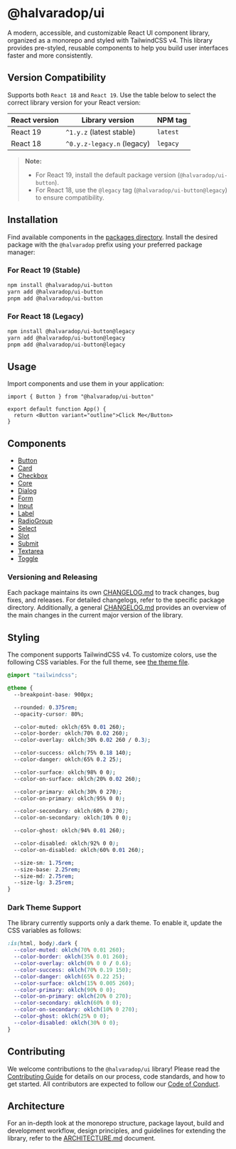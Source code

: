 # @halvaradop/ui

A modern, accessible, and customizable React UI component library, organized as a monorepo and styled with TailwindCSS v4. This library provides pre-styled, reusable components to help you build user interfaces faster and more consistently.

## Version Compatibility

Supports both `React 18` and `React 19`. Use the table below to select the correct library version for your React version:

| React version | Library version            | NPM tag  |
| ------------- | -------------------------- | -------- |
| React 19      | `^1.y.z` (latest stable)   | `latest` |
| React 18      | `^0.y.z-legacy.n` (legacy) | `legacy` |

> **Note:**
>
> - For React 19, install the default package version (`@halvaradop/ui-button`).
> - For React 18, use the `@legacy` tag (`@halvaradop/ui-button@legacy`) to ensure compatibility.

## Installation

Find available components in the [packages directory](https://github.com/halvaradop/ui/tree/master/packages). Install the desired package with the `@halvaradop` prefix using your preferred package manager:

### For React 19 (Stable)

```bash
npm install @halvaradop/ui-button
yarn add @halvaradop/ui-button
pnpm add @halvaradop/ui-button
```

### For React 18 (Legacy)

```bash
npm install @halvaradop/ui-button@legacy
yarn add @halvaradop/ui-button@legacy
pnpm add @halvaradop/ui-button@legacy
```

## Usage

Import components and use them in your application:

```tsx
import { Button } from "@halvaradop/ui-button"

export default function App() {
  return <Button variant="outline">Click Me</Button>
}
```

## Components

- [Button](https://github.com/halvaradop/ui/tree/master/packages/ui-button)
- [Card](https://github.com/halvaradop/ui/tree/master/packages/ui-card)
- [Checkbox](https://github.com/halvaradop/ui/tree/master/packages/ui-checkbox)
- [Core](https://github.com/halvaradop/ui/tree/master/packages/ui-core)
- [Dialog](https://github.com/halvaradop/ui/tree/master/packages/ui-dialog)
- [Form](https://github.com/halvaradop/ui/tree/master/packages/ui-form)
- [Input](https://github.com/halvaradop/ui/tree/master/packages/ui-input)
- [Label](https://github.com/halvaradop/ui/tree/master/packages/ui-label)
- [RadioGroup](https://github.com/halvaradop/ui/tree/master/packages/ui-radio-group)
- [Select](https://github.com/halvaradop/ui/tree/master/packages/ui-select)
- [Slot](https://github.com/halvaradop/ui/tree/master/packages/ui-slot)
- [Submit](https://github.com/halvaradop/ui/tree/master/packages/ui-submit)
- [Textarea](https://github.com/halvaradop/ui/tree/master/packages/ui-textarea)
- [Toggle](https://github.com/halvaradop/ui/tree/master/packages/ui-toggle)

### Versioning and Releasing

Each package maintains its own [CHANGELOG.md](https://github.com/halvaradop/ui/tree/master/packages) to track changes, bug fixes, and releases. For detailed changelogs, refer to the specific package directory. Additionally, a general [CHANGELOG.md](https://github.com/halvaradop/ui/blob/master/CHANGELOG.md) provides an overview of the main changes in the current major version of the library.

## Styling

The component supports TailwindCSS v4. To customize colors, use the following CSS variables. For the full theme, see [the theme file](https://github.com/halvaradop/ui/blob/master/tailwind.css).

```css
@import "tailwindcss";

@theme {
  --breakpoint-base: 900px;

  --rounded: 0.375rem;
  --opacity-cursor: 80%;

  --color-muted: oklch(65% 0.01 260);
  --color-border: oklch(70% 0.02 260);
  --color-overlay: oklch(30% 0.02 260 / 0.3);

  --color-success: oklch(75% 0.18 140);
  --color-danger: oklch(65% 0.2 25);

  --color-surface: oklch(98% 0 0);
  --color-on-surface: oklch(20% 0.02 260);

  --color-primary: oklch(30% 0 270);
  --color-on-primary: oklch(95% 0 0);

  --color-secondary: oklch(60% 0 270);
  --color-on-secondary: oklch(10% 0 0);

  --color-ghost: oklch(94% 0.01 260);

  --color-disabled: oklch(92% 0 0);
  --color-on-disabled: oklch(60% 0.01 260);

  --size-sm: 1.75rem;
  --size-base: 2.25rem;
  --size-md: 2.75rem;
  --size-lg: 3.25rem;
}
```

### Dark Theme Support

The library currently supports only a dark theme. To enable it, update the CSS variables as follows:

```css
:is(html, body).dark {
  --color-muted: oklch(70% 0.01 260);
  --color-border: oklch(35% 0.01 260);
  --color-overlay: oklch(0% 0 0 / 0.6);
  --color-success: oklch(70% 0.19 150);
  --color-danger: oklch(65% 0.22 25);
  --color-surface: oklch(15% 0.005 260);
  --color-primary: oklch(90% 0 0);
  --color-on-primary: oklch(20% 0 270);
  --color-secondary: oklch(60% 0 0);
  --color-on-secondary: oklch(10% 0 270);
  --color-ghost: oklch(25% 0 0);
  --color-disabled: oklch(30% 0 0);
}
```

## Contributing

We welcome contributions to the `@halvaradop/ui` library! Please read the [Contributing Guide](./CONTRIBUTING.md) for details on our process, code standards, and how to get started. All contributors are expected to follow our [Code of Conduct](https://github.com/halvaradop/.github/blob/master/.github/CODE_OF_CONDUCT.md).

## Architecture

For an in-depth look at the monorepo structure, package layout, build and development workflow, design principles, and guidelines for extending the library, refer to the [ARCHITECTURE.md](./ARCHITECTURE.md) document.
